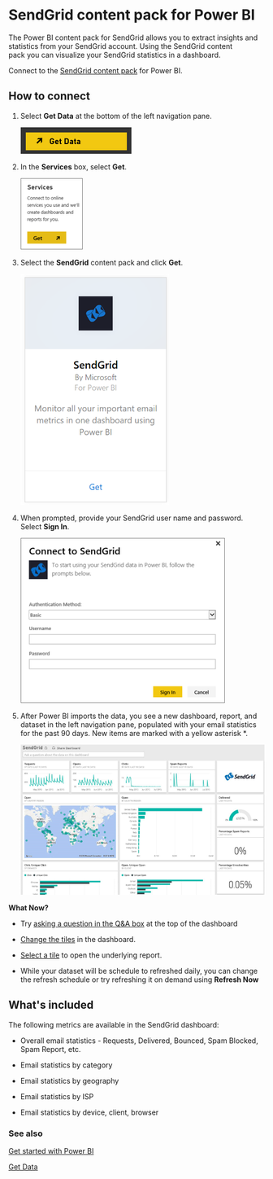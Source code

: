 ﻿<properties 
   pageTitle="SendGrid content pack"
   description="SendGrid content pack for Power BI"
   services="powerbi" 
   documentationCenter="" 
   authors="theresapalmer" 
   manager="mblythe" 
   backup=""
   editor=""
   tags=""
   qualityFocus="no"
   qualityDate=""/>
 
<tags
   ms.service="powerbi"
   ms.devlang="NA"
   ms.topic="article"
   ms.tgt_pltfrm="NA"
   ms.workload="powerbi"
   ms.date="08/29/2016"
   ms.author="tpalmer"/>
   
# SendGrid content pack for Power&nbsp;BI

The Power BI content pack for SendGrid allows you to extract insights and statistics from your SendGrid account. Using the SendGrid content pack you can visualize your SendGrid statistics in a dashboard.

Connect to the [SendGrid content pack](https://app.powerbi.com/getdata/services/sendgrid) for Power BI.

## How to connect

1.  Select **Get Data** at the bottom of the left navigation pane.

    ![](media/powerbi-content-pack-sendgrid/PBI_GetData.png) 

2.  In the **Services** box, select **Get**.

    ![](media/powerbi-content-pack-sendgrid/PBI_GetServices.png) 

3.  Select the **SendGrid** content pack and click **Get**.

    ![](media/powerbi-content-pack-sendgrid/sendgrid.png) 

4.  When prompted, provide your SendGrid user name and password. Select **Sign In**.

    ![](media/powerbi-content-pack-sendgrid/PBI_SendGridSignIn.png)

5.  After Power BI imports the data, you see a new dashboard, report, and dataset in the left navigation pane, populated with your email statistics for the past 90 days. New items are marked with a yellow asterisk \*.

    ![](media/powerbi-content-pack-sendgrid/PBI_SendGridDash.png)

**What Now?**

- Try [asking a question in the Q&A box](powerbi-service-q-and-a.md) at the top of the dashboard

- [Change the tiles](powerbi-service-edit-a-tile-in-a-dashboard.md) in the dashboard.

- [Select a tile](powerbi-service-dashboard-tiles.md) to open the underlying report.

- While your dataset will be schedule to refreshed daily, you can change the refresh schedule or try refreshing it on demand using **Refresh Now**


## What's included

The following metrics are available in the SendGrid dashboard:

-   Overall email statistics - Requests, Delivered, Bounced, Spam Blocked, Spam Report, etc.

-   Email statistics by category

-   Email statistics by geography

-   Email statistics by ISP

-   Email statistics by device, client, browser

### See also

[Get started with Power BI](powerbi-service-get-started.md)

[Get Data](powerbi-service-get-data.md)

